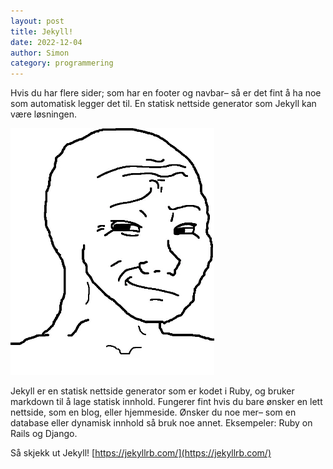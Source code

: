 ```yaml
---
layout: post
title: Jekyll!
date: 2022-12-04
author: Simon 
category: programmering
---
```

Hvis du har flere sider; som har en footer og navbar– så er det fint å ha noe som automatisk legger det til. En statisk nettside generator som Jekyll kan være løsningen. 

![Wojak Smirk](/assets/images/webp/smirk.webp "Happy Wojak") 

Jekyll er en statisk nettside generator som er kodet i Ruby, og bruker markdown til å lage statisk innhold. Fungerer fint hvis du bare ønsker en lett nettside, som en blog, eller hjemmeside. Ønsker du noe mer– som en database eller dynamisk innhold så bruk noe annet. Eksempeler: Ruby on Rails og Django. 

Så skjekk ut Jekyll! [https://jekyllrb.com/](https://jekyllrb.com/)
